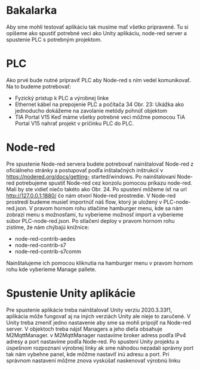 # Bakalarka
 
Aby sme mohli testovať aplikáciu tak musíme mať všetko pripravené. Tu si opíšeme ako
spustiť potrebné veci ako Unity aplikáciu, node-red server a spustenie PLC s potrebným
projektom.

# PLC
Ako prvé bude nutné pripraviť PLC aby Node-red s ním vedel komunikovať. Na to budeme
potrebovať:
- Fyzický prístup k PLC a výrobnej linke
- Ethernet kábel na prepojenie PLC a počítača
34
Obr. 23: Ukážka ako jednoducho dokážeme na zavolanie metódy pohnúť objektom
- TIA Portal V15
Keď máme všetky potrebné veci môžme pomocou TiA Portal V15 nahrať projekt v
pričinku PLC do PLC.

# Node-red
Pre spustenie Node-red servera budete potrebovať nainštalovať Node-red z oficiálneho
stránky a postupovať podľa inštalačných inštrukcií v https://nodered.org/docs/getting-
started/windows.
Po nainštalovaní Node-red potrebujeme spustiť Node-red cez konzolu pomocou príkazu
node-red. Mali by ste vidieť niečo takéto ako Obr. 24. Po spustení môžeme ísť na url
http://127.0.0.1:1880/ čo nám otvorí Node-red prostredie. V Node-red prostredí budeme
musieť importnúť náš flow, ktorý je uložený v PLC-node-red.json. V pravom hornom rohu
stlačíme hamburger menu, kde sa nám zobrazí menu s možnosťami, tu vyberieme možnosť
import a vyberieme súbor PLC-node-red.json. Po stlačení deploy v pravom hornom rohu
zistíme, že nám chýbajú knižnice:
- node-red-contrib-aedes
- node-red-contrib-s7
- node-red-contrib-s7comm

Nainštalujeme ich pomocou kliknutia na hamburger menu v pravom hornom rohu kde
vyberieme Manage pallete.

# Spustenie Unity aplikácie
Pre spustenie aplikácie treba nainštalovať Unity verziu 2020.3.33f1, aplikácia môže fungovať
aj na iných verziách Unity ale nieje to zaručené.
V Unity treba zmeniť jedno nastavenie aby sme sa mohli pripojiť na Node-red server. V
objektoch treba nájsť Managers a jeho dieťa obsahuje M2MqttManager. v M2MqttManager
nastavíme broker adress podľa IPv4 adresy a port nastavíme podľa Node-red.
Po spustení Unity projektu a úspešnom rozpoznaní výrobnej linky ak sme náhodou
nezadali správny port tak nám vybehne panel, kde môžme nastaviť inú adresu a port. Pri
správnom nastavení môžme znova vyskúšať naskenovať výrobnú linku
